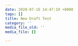 ```yaml
---
date: 2020-07-16 14:47:19 +0000
tags: []
title: New Draft Test
category: ''
media_file_old: ''
media_file: []

---
```

